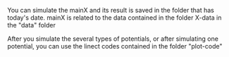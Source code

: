 You can simulate the mainX and its result is saved in the folder that has today's date.
mainX is related to the data contained in the folder X-data in the "data" folder

After you simulate the several types of potentials, or after simulating one potential, you can use the linect codes contained in the folder "plot-code"
